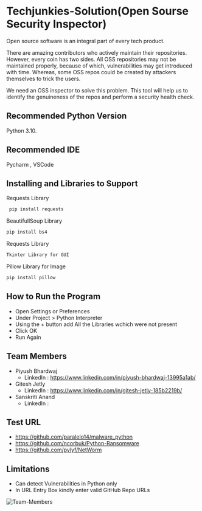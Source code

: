 
# Techjunkies-Solution(Open Sourse Security Inspector)
Open source software is an integral part of every tech product.

There are amazing contributors who actively maintain their repositories. However, every coin has two sides. All OSS repositories may not be maintained properly, because of which, vulnerabilities may get introduced with time. Whereas, some OSS repos could be created by attackers themselves to trick the users.

We need an OSS inspector to solve this problem. This tool will help us to identify the genuineness of the repos and perform a security health check.


## Recommended Python Version
Python 3.10.
## Recommended IDE
Pycharm , VSCode
## Installing and Libraries to Support

Requests Library

```bash
 pip install requests
```

BeautifullSoup Library

```bash
pip install bs4
```
 
 Requests Library

```bash
Tkinter Library for GUI
```
    
Pillow Library for Image

```bash
pip install pillow
```
    
    
    
## How to Run the Program

- Open Settings or Preferences
- Under Project > Python Interpreter
- Using the + button add All the Libraries wchich were not present
- Click OK
- Run Again

## Team Members
- Piyush Bhardwaj
    - LinkedIn : https://www.linkedin.com/in/piyush-bhardwaj-13995a1ab/
- Gitesh Jetly 
    - LinkedIn : https://www.linkedin.com/in/gitesh-jetly-185b2219b/
- Sanskriti Anand
    - LinkedIn : 

## Test URL
- https://github.com/paralelo14/malware_python
- https://github.com/ncorbuk/Python-Ransomware
- https://github.com/pylyf/NetWorm


## Limitations
- Can detect Vulnerabilities in Python only
- In URL Entry Box kindly enter valid GitHub Repo URLs


![Team-Members](https://user-images.githubusercontent.com/66312115/182013235-d22c3a48-56bf-458e-a1ad-9febad5b730b.jpg)




